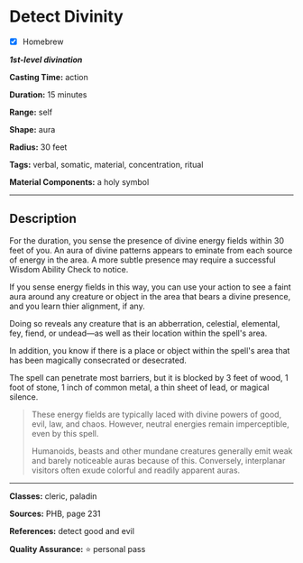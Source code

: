 # Detect Divinity

- [x] Homebrew

***1st-level divination***

**Casting Time:** action

**Duration:** 15 minutes

**Range:** self

**Shape:** aura

**Radius:** 30 feet

**Tags:** verbal, somatic, material, concentration, ritual

**Material Components:** a holy symbol

---

## Description
For the duration, you sense the presence of divine energy fields within 30 feet of you.
An aura of divine patterns appears to eminate from each source of energy in the area.
A more subtle presence may require a successful Wisdom Ability Check to notice.

If you sense energy fields in this way, you can use your action to see a faint aura around any creature or object in the area that bears a divine presence, and you learn thier alignment, if any.

Doing so reveals any creature that is an abberration, celestial, elemental, fey, fiend, or undead&mdash;as well as their location within the spell's area.

In addition, you know if there is a place or object within the spell's area that has been magically consecrated or desecrated.

The spell can penetrate most barriers, but it is blocked by 3 feet of wood, 1 foot of stone, 1 inch of common metal, a thin sheet of lead, or magical silence.

> These energy fields are typically laced with divine powers of good, evil, law, and chaos.
> However, neutral energies remain imperceptible, even by this spell.
> 
> Humanoids, beasts and other mundane creatures generally emit weak and barely noticeable auras because of this.
> Conversely, interplanar visitors often exude colorful and readily apparent auras.

---

**Classes:** cleric, paladin

**Sources:** PHB, page 231

**References:** detect good and evil

**Quality Assurance:** :star: personal pass
